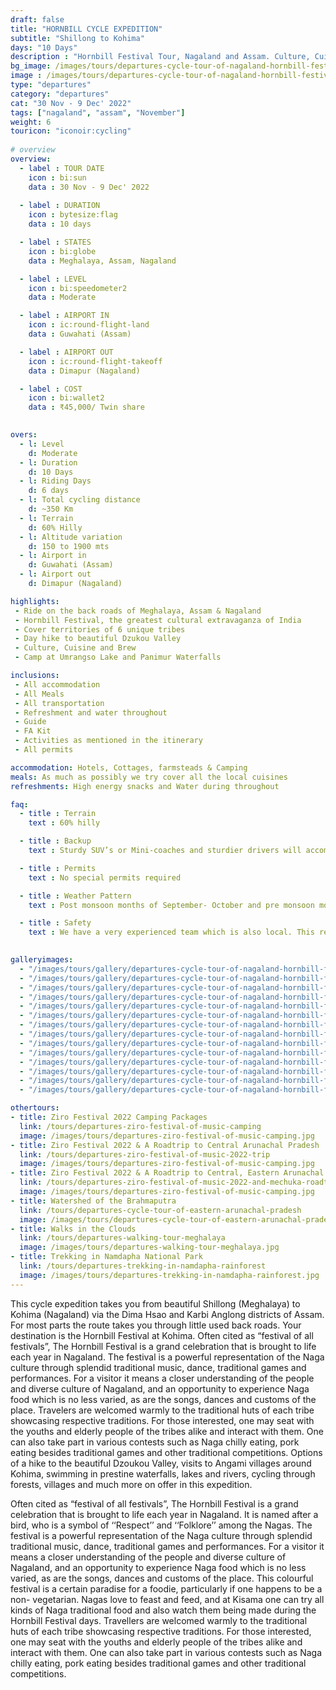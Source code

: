 ```yaml
---
draft: false 
title: "HORNBILL CYCLE EXPEDITION"
subtitle: "Shillong to Kohima"
days: "10 Days"
description : "Hornbill Festival Tour, Nagaland and Assam. Culture, Cuisine and Wildlife of Assam and Nagaland"
bg_image: /images/tours/departures-cycle-tour-of-nagaland-hornbill-festival.jpg 
image : /images/tours/departures-cycle-tour-of-nagaland-hornbill-festival.jpg 
type: "departures"
category: "departures"
cat: "30 Nov - 9 Dec' 2022"
tags: ["nagaland", "assam", "November"]
weight: 6
touricon: "iconoir:cycling"
 
# overview
overview:
  - label : TOUR DATE
    icon : bi:sun
    data : 30 Nov - 9 Dec' 2022
    
  - label : DURATION
    icon : bytesize:flag
    data : 10 days

  - label : STATES
    icon : bi:globe
    data : Meghalaya, Assam, Nagaland

  - label : LEVEL
    icon : bi:speedometer2
    data : Moderate  

  - label : AIRPORT IN
    icon : ic:round-flight-land
    data : Guwahati (Assam)

  - label : AIRPORT OUT
    icon : ic:round-flight-takeoff
    data : Dimapur (Nagaland)

  - label : COST
    icon : bi:wallet2
    data : ₹45,000/ Twin share
 

overs:
  - l: Level 
    d: Moderate
  - l: Duration
    d: 10 Days
  - l: Riding Days 
    d: 6 days
  - l: Total cycling distance 
    d: ~350 Km
  - l: Terrain
    d: 60% Hilly
  - l: Altitude variation 
    d: 150 to 1900 mts
  - l: Airport in
    d: Guwahati (Assam)
  - l: Airport out
    d: Dimapur (Nagaland)

highlights:
 - Ride on the back roads of Meghalaya, Assam & Nagaland
 - Hornbill Festival, the greatest cultural extravaganza of India
 - Cover territories of 6 unique tribes
 - Day hike to beautiful Dzukou Valley
 - Culture, Cuisine and Brew
 - Camp at Umrangso Lake and Panimur Waterfalls

inclusions:
 - All accommodation
 - All Meals
 - All transportation
 - Refreshment and water throughout
 - Guide 
 - FA Kit
 - Activities as mentioned in the itinerary
 - All permits

accommodation: Hotels, Cottages, farmsteads & Camping
meals: As much as possibly we try cover all the local cuisines
refreshments: High energy snacks and Water during throughout

faq:
  - title : Terrain
    text : 60% hilly 

  - title : Backup
    text : Sturdy SUV’s or Mini-coaches and sturdier drivers will accompany you on every trip. These vehicles are along right from your airport pick up to your drop back to the airport.

  - title : Permits
    text : No special permits required

  - title : Weather Pattern
    text : Post monsoon months of September- October and pre monsoon months of March-April are very pleasant with blue skies and a fair days. Peak winters are from November to February with the mercury coming down below 10 C, in the evenings, however the days are still favourable for cycling.

  - title : Safety 
    text : We have a very experienced team which is also local. This reflects in the overall safety of our tours. Rest assured your guides know where extra attention is required and when. All our routes are well known to us, we know where the nearest medical facilities are, we know whom to contact if in case of an emergency, we know all the alternate routes in case of road blockages. We have CASEVAC protocols in place to streamline the process in case of emergencies. You can rest easy knowing that in the outdoors in general and this region in particular you are in safe hands with us.
  

galleryimages:
  - "/images/tours/gallery/departures-cycle-tour-of-nagaland-hornbill-festival/departures-cycle-tour-of-nagaland-hornbill-festival1.jpg"
  - "/images/tours/gallery/departures-cycle-tour-of-nagaland-hornbill-festival/departures-cycle-tour-of-nagaland-hornbill-festival2.jpg"
  - "/images/tours/gallery/departures-cycle-tour-of-nagaland-hornbill-festival/departures-cycle-tour-of-nagaland-hornbill-festival3.jpg"
  - "/images/tours/gallery/departures-cycle-tour-of-nagaland-hornbill-festival/departures-cycle-tour-of-nagaland-hornbill-festival4.jpg"
  - "/images/tours/gallery/departures-cycle-tour-of-nagaland-hornbill-festival/departures-cycle-tour-of-nagaland-hornbill-festival5.jpg"
  - "/images/tours/gallery/departures-cycle-tour-of-nagaland-hornbill-festival/departures-cycle-tour-of-nagaland-hornbill-festival6.jpg"
  - "/images/tours/gallery/departures-cycle-tour-of-nagaland-hornbill-festival/departures-cycle-tour-of-nagaland-hornbill-festival7.jpg"
  - "/images/tours/gallery/departures-cycle-tour-of-nagaland-hornbill-festival/departures-cycle-tour-of-nagaland-hornbill-festival8.jpg"
  - "/images/tours/gallery/departures-cycle-tour-of-nagaland-hornbill-festival/departures-cycle-tour-of-nagaland-hornbill-festival9.jpg"
  - "/images/tours/gallery/departures-cycle-tour-of-nagaland-hornbill-festival/departures-cycle-tour-of-nagaland-hornbill-festival10.jpg"
  - "/images/tours/gallery/departures-cycle-tour-of-nagaland-hornbill-festival/departures-cycle-tour-of-nagaland-hornbill-festival11.jpg"
  - "/images/tours/gallery/departures-cycle-tour-of-nagaland-hornbill-festival/departures-cycle-tour-of-nagaland-hornbill-festival12.jpg"
  - "/images/tours/gallery/departures-cycle-tour-of-nagaland-hornbill-festival/departures-cycle-tour-of-nagaland-hornbill-festival13.jpg"
  - "/images/tours/gallery/departures-cycle-tour-of-nagaland-hornbill-festival/departures-cycle-tour-of-nagaland-hornbill-festival14.jpg"

othertours:
- title: Ziro Festival 2022 Camping Packages
  link: /tours/departures-ziro-festival-of-music-camping
  image: /images/tours/departures-ziro-festival-of-music-camping.jpg
- title: Ziro Festival 2022 & A Roadtrip to Central Arunachal Pradesh
  link: /tours/departures-ziro-festival-of-music-2022-trip
  image: /images/tours/departures-ziro-festival-of-music-camping.jpg
- title: Ziro Festival 2022 & A Roadtrip to Central, Eastern Arunachal Pradesh
  link: /tours/departures-ziro-festival-of-music-2022-and-mechuka-roadtrip
  image: /images/tours/departures-ziro-festival-of-music-camping.jpg
- title: Watershed of the Brahmaputra 
  link: /tours/departures-cycle-tour-of-eastern-arunachal-pradesh
  image: /images/tours/departures-cycle-tour-of-eastern-arunachal-pradesh.jpg
- title: Walks in the Clouds
  link: /tours/departures-walking-tour-meghalaya
  image: /images/tours/departures-walking-tour-meghalaya.jpg
- title: Trekking in Namdapha National Park
  link: /tours/departures-trekking-in-namdapha-rainforest
  image: /images/tours/departures-trekking-in-namdapha-rainforest.jpg 
---
```

 

This cycle expedition takes you from beautiful Shillong (Meghalaya) to Kohima (Nagaland) via the Dima Hsao and Karbi Anglong districts of Assam. For most parts the route takes you through little used back roads. Your destination is the Hornbill Festival at Kohima.
Often cited as “festival of all festivals”, The Hornbill Festival is a grand celebration that is brought to life each year in Nagaland. The festival is a powerful representation of the Naga culture through splendid traditional music, dance, traditional games and performances. For a visitor it means a closer understanding of the people and diverse culture of Nagaland, and an opportunity to experience Naga food which is no less varied, as are the songs, dances and customs of the place. Travelers are welcomed warmly to the traditional huts of each tribe showcasing respective traditions. For those interested, one may seat with the youths and elderly people of the tribes alike and interact with them. One can also take part in various contests such as Naga chilly eating, pork eating besides traditional games and other traditional competitions.
Options of a hike to the beautiful Dzoukou Valley, visits to Angami villages around Kohima, swimming in prestine waterfalls, lakes and rivers, cycling through forests, villages and much more on offer in this expedition.

Often cited as “festival of all festivals”, The Hornbill Festival is a grand celebration that is brought to life each year in Nagaland. It is named after a bird, who is a symbol of ‘‘Respect’’ and ‘‘Folklore’’ among the Nagas. The festival is a powerful representation of the Naga culture through splendid traditional music, dance, traditional games and performances. For a  visitor it means a closer understanding of the people and diverse culture of Nagaland, and an opportunity to experience Naga food which is no less varied, as are the songs, dances and customs of the place. This colourful festival is a certain paradise for a foodie, particularly if one happens to be a non- vegetarian. Nagas love to feast and feed, and at Kisama one can try all kinds of Naga traditional food and also watch them being made during the Hornbill Festival days. Travellers are welcomed warmly to the traditional huts of each tribe showcasing respective traditions. For those interested, one may seat with the youths and elderly people of the tribes alike and interact with them. One can also take part in various contests such as Naga chilly eating, pork eating besides traditional games and other traditional competitions.